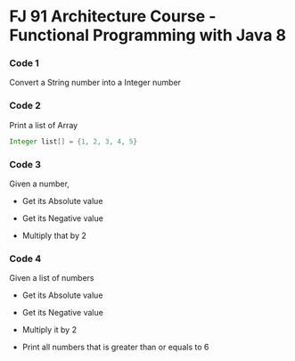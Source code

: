 # FJ 91 Architecture Course - Functional Programming with Java 8

### Code 1 

Convert a String number into a Integer number

### Code 2 

Print a list of Array

```java
Integer list[] = {1, 2, 3, 4, 5} 
```

### Code 3

Given a number, 

- Get its Absolute value

- Get its Negative value

- Multiply that by 2

### Code 4

Given a list of numbers

- Get its Absolute value

- Get its Negative value

- Multiply it by 2

- Print all numbers that is greater than or equals to 6
